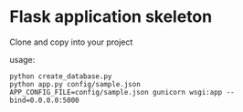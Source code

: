 Flask application skeleton
==========================

Clone and copy into your project

usage:
```
python create_database.py
python app.py config/sample.json
APP_CONFIG_FILE=config/sample.json gunicorn wsgi:app --bind=0.0.0.0:5000
```
